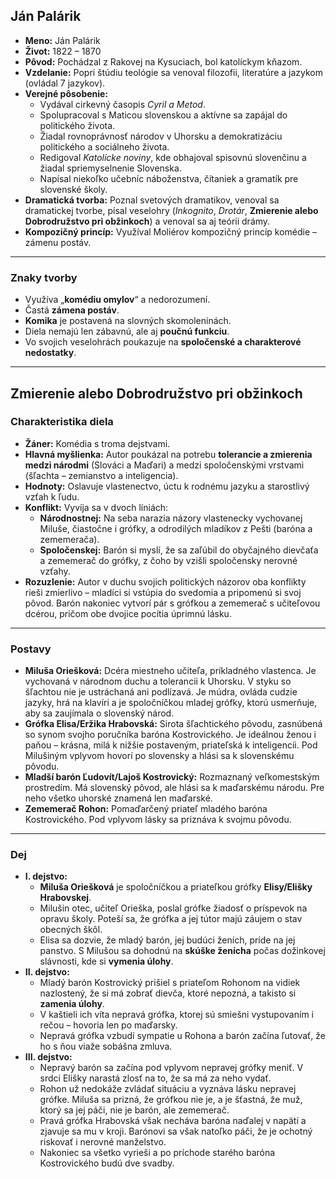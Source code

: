 ## Ján Palárik

* **Meno:** Ján Palárik
* **Život:** 1822 – 1870
* **Pôvod:** Pochádzal z Rakovej na Kysuciach, bol katolíckym kňazom.
* **Vzdelanie:** Popri štúdiu teológie sa venoval filozofii, literatúre a jazykom (ovládal 7 jazykov).
* **Verejné pôsobenie:**
    * Vydával cirkevný časopis *Cyril a Metod*.
    * Spolupracoval s Maticou slovenskou a aktívne sa zapájal do politického života.
    * Žiadal rovnoprávnosť národov v Uhorsku a demokratizáciu politického a sociálneho života.
    * Redigoval *Katolícke noviny*, kde obhajoval spisovnú slovenčinu a žiadal spriemyselnenie Slovenska.
    * Napísal niekoľko učebníc náboženstva, čítaniek a gramatík pre slovenské školy.
* **Dramatická tvorba:** Poznal svetových dramatikov, venoval sa dramatickej tvorbe, písal veselohry (*Inkognito*, *Drotár*, **Zmierenie alebo Dobrodružstvo pri obžinkoch**) a venoval sa aj teórii drámy.
* **Kompozičný princíp:** Využíval Moliérov kompozičný princíp komédie – zámenu postáv.

---

### Znaky tvorby

* Využíva „**komédiu omylov**“ a nedorozumení.
* Častá **zámena postáv**.
* **Komika** je postavená na slovných skomoleninách.
* Diela nemajú len zábavnú, ale aj **poučnú funkciu**.
* Vo svojich veselohrách poukazuje na **spoločenské a charakterové nedostatky**.

---

## Zmierenie alebo Dobrodružstvo pri obžinkoch

### Charakteristika diela

* **Žáner:** Komédia s troma dejstvami.
* **Hlavná myšlienka:** Autor poukázal na potrebu **tolerancie a zmierenia medzi národmi** (Slováci a Maďari) a medzi spoločenskými vrstvami (šľachta – zemianstvo a inteligencia).
* **Hodnoty:** Oslavuje vlastenectvo, úctu k rodnému jazyku a starostlivý vzťah k ľudu.
* **Konflikt:** Vyvíja sa v dvoch líniách:
    * **Národnostnej:** Na seba narazia názory vlastenecky vychovanej Miluše, čiastočne i grófky, a odrodilých mladíkov z Pešti (baróna a zememerača).
    * **Spoločenskej:** Barón si myslí, že sa zaľúbil do obyčajného dievčaťa a zememerač do grófky, z čoho by vzišli spoločensky nerovné vzťahy.
* **Rozuzlenie:** Autor v duchu svojich politických názorov oba konflikty rieši zmierlivo – mladíci si vstúpia do svedomia a pripomenú si svoj pôvod. Barón nakoniec vytvorí pár s grófkou a zememerač s učiteľovou dcérou, pričom obe dvojice pocítia úprimnú lásku.

---

### Postavy

* **Miluša Oriešková:** Dcéra miestneho učiteľa, príkladného vlastenca. Je vychovaná v národnom duchu a tolerancii k Uhorsku. V styku so šľachtou nie je ustráchaná ani podlízavá. Je múdra, ovláda cudzie jazyky, hrá na klavíri a je spoločníčkou mladej grófky, ktorú usmerňuje, aby sa zaujímala o slovenský národ.
* **Grófka Elisa/Eržika Hrabovská:** Sirota šľachtického pôvodu, zasnúbená so synom svojho poručníka baróna Kostrovického. Je ideálnou ženou i paňou – krásna, milá k nižšie postaveným, priateľská k inteligencii. Pod Milušiným vplyvom hovorí po slovensky a hlási sa k slovenskému pôvodu.
* **Mladší barón Ľudovít/Lajoš Kostrovický:** Rozmaznaný veľkomestským prostredím. Má slovenský pôvod, ale hlási sa k maďarskému národu. Pre neho všetko uhorské znamená len maďarské.
* **Zememerač Rohon:** Pomaďarčený priateľ mladého baróna Kostrovického. Pod vplyvom lásky sa priznáva k svojmu pôvodu.

---

### Dej

* **I. dejstvo:**
    * **Miluša Oriešková** je spoločníčkou a priateľkou grófky **Elisy/Elišky Hrabovskej**.
    * Milušin otec, učiteľ Orieška, poslal grófke žiadosť o príspevok na opravu školy. Poteší sa, že grófka a jej tútor majú záujem o stav obecných škôl.
    * Elisa sa dozvie, že mladý barón, jej budúci ženích, príde na jej panstvo. S Milušou sa dohodnú na **skúške ženícha** počas dožinkovej slávnosti, kde si **vymenia úlohy**.
* **II. dejstvo:**
    * Mladý barón Kostrovický prišiel s priateľom Rohonom na vidiek nazlostený, že si má zobrať dievča, ktoré nepozná, a takisto si **zamenia úlohy**.
    * V kaštieli ich víta nepravá grófka, ktorej sú smiešni vystupovaním i rečou – hovoria len po maďarsky.
    * Nepravá grófka vzbudí sympatie u Rohona a barón začína ľutovať, že ho s ňou viaže sobášna zmluva.
* **III. dejstvo:**
    * Nepravý barón sa začína pod vplyvom nepravej grófky meniť. V srdci Elišky narastá zlosť na to, že sa má za neho vydať.
    * Rohon už nedokáže zvládať situáciu a vyznáva lásku nepravej grófke. Miluša sa prizná, že grófkou nie je, a je šťastná, že muž, ktorý sa jej páči, nie je barón, ale zememerač.
    * Pravá grófka Hrabovská však necháva baróna naďalej v napätí a zjavuje sa mu v kroji. Barónovi sa však natoľko páči, že je ochotný riskovať i nerovné manželstvo.
    * Nakoniec sa všetko vyrieši a po príchode starého baróna Kostrovického budú dve svadby.